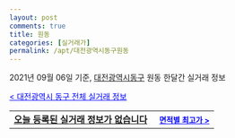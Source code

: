 ```yaml
---
layout: post
comments: true
title: 원동
categories: [실거래가]
permalink: /apt/대전광역시동구원동
---
```


2021년 09월 06일 기준, <a href="/apt/대전광역시동구">대전광역시동구</a> 원동 한달간 실거래 정보

<a style="color: blue;" href="/apt/대전광역시동구">< 대전광역시 동구 전체 실거래 정보</a>
<!---- start ---->
<table>
  <tr>
    <td colspan="4" style="font-weight: bold;"><a href="/apt/대전광역시동구원동{name_without_space}">오늘 등록된 실거래 정보가 없습니다</a> &nbsp;&nbsp;&nbsp; <a style="color: blue; font-size: smaller;" href="/apt/대전광역시동구원동{name_without_space}">면적별 최고가 ></a></td>
  </tr>
    
</table>
<!---- end ---->
    